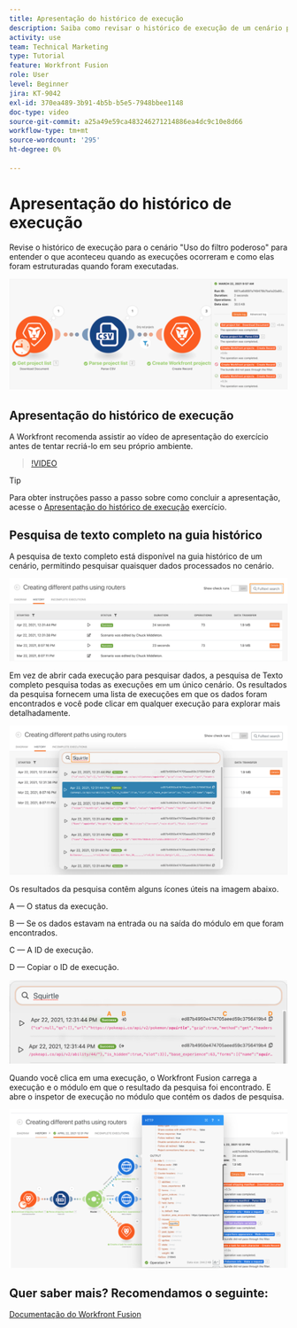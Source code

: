 ```yaml
---
title: Apresentação do histórico de execução
description: Saiba como revisar o histórico de execução de um cenário para entender o que aconteceu quando na [!DNL Adobe Workfront Fusion].
activity: use
team: Technical Marketing
type: Tutorial
feature: Workfront Fusion
role: User
level: Beginner
jira: KT-9042
exl-id: 370ea489-3b91-4b5b-b5e5-7948bbee1148
doc-type: video
source-git-commit: a25a49e59ca483246271214886ea4dc9c10e8d66
workflow-type: tm+mt
source-wordcount: '295'
ht-degree: 0%

---
```


# Apresentação do histórico de execução

Revise o histórico de execução para o cenário &quot;Uso do filtro poderoso&quot; para entender o que aconteceu quando as execuções ocorreram e como elas foram estruturadas quando foram executadas.

![Uma imagem do histórico de execução em um cenário do Fusion](assets/execution-history-and-scheduling-1.png)

## Apresentação do histórico de execução

A Workfront recomenda assistir ao vídeo de apresentação do exercício antes de tentar recriá-lo em seu próprio ambiente.

>[!VIDEO](https://video.tv.adobe.com/v/335283/?quality=12&learn=on)

>[!TIP]
>
>Para obter instruções passo a passo sobre como concluir a apresentação, acesse o [Apresentação do histórico de execução](https://experienceleague.adobe.com/docs/workfront-learn/tutorials-workfront/fusion/exercises/execution-history.html?lang=en) exercício.

## Pesquisa de texto completo na guia histórico

A pesquisa de texto completo está disponível na guia histórico de um cenário, permitindo pesquisar quaisquer dados processados no cenário.

![Uma imagem da pesquisa do histórico de execução](assets/execution-history-and-scheduling-2.png)

Em vez de abrir cada execução para pesquisar dados, a pesquisa de Texto completo pesquisa todas as execuções em um único cenário. Os resultados da pesquisa fornecem uma lista de execuções em que os dados foram encontrados e você pode clicar em qualquer execução para explorar mais detalhadamente.

![Uma imagem de uma pesquisa do histórico de execução](assets/execution-history-and-scheduling-3.png)

Os resultados da pesquisa contêm alguns ícones úteis na imagem abaixo.

A — O status da execução.

B — Se os dados estavam na entrada ou na saída do módulo em que foram encontrados.

C — A ID de execução.

D — Copiar o ID de execução.

![Uma imagem de resultados de pesquisa do histórico de execução](assets/execution-history-and-scheduling-4.png)

Quando você clica em uma execução, o Workfront Fusion carrega a execução e o módulo em que o resultado da pesquisa foi encontrado. E abre o inspetor de execução no módulo que contém os dados de pesquisa.

![Uma imagem de links de histórico de execução](assets/execution-history-and-scheduling-5.png)


## Quer saber mais? Recomendamos o seguinte:

[Documentação do Workfront Fusion](https://experienceleague.adobe.com/docs/workfront/using/adobe-workfront-fusion/workfront-fusion-2.html?lang=en)
